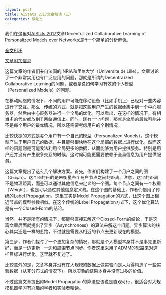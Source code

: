 ```yaml
---
layout: post
title: AIStats 2017文章精读（三）
categories: 读论文
---
```


我们在这里对[AIStats 2017](http://www.aistats.org/)文章Decentralized Collaborative Learning of Personalized Models over Networks进行一个简单的分析解读。

[全文PDF](http://proceedings.mlr.press/v54/vanhaesebrouck17a/vanhaesebrouck17a.pdf)

[文章附加信息](http://proceedings.mlr.press/v54/vanhaesebrouck17a/vanhaesebrouck17a-supp.pdf)

这篇文章的作者们来自法国的INRIA和里尔大学（Universite de Lille）。文章讨论了一个非常实用也有广泛应用的问题，那就是所谓的Decentralized Collaborative Learning的问题，或者是说如何学习有效的个人模型（Personalized Models）的问题。

在移动网络的情况下，不同的用户可能在移动设备（比如手机上）已经对一些内容进行了交互。那么，传统的方式，就是把这些用户产生的数据给集中到一个中心服务器，然后由中心服务器进行一个全局的优化。可以看出，在这样的情况下，有相当多的代价都放到了网络通信上。同时，还有一个问题，那就是全局的最优可能并不是每个用户的最优情况，所以还需要考虑用户的个别情况。

比较快捷的方式是每个用户有一个自己的模型（Personalized Models），这个模型产生于用户自己的数据，并且能够很快地在这个局部的数据上进行优化。然而这样的问题则是可能没法利用全局更多的数据，从而能够为用户提供服务。特别是用户还并没有产生很多交互的时候，这时候可能更需要依赖于全局信息为用户提供服务。

这篇文章提出了这么几个解决方案。首先，作者们构建了一个用户之间的图（Graph）。这个图的目的是来衡量各个用户节点之间的距离。注意，这里的距离不是物理距离，而是可以通过其他信息来定义的一个图。每个节点之间有一个权重（Weight），也是可以通过其他信息定义的。在这个图的基础上，作者们借用了传统的Label Propagation，这里其实是Model Propagation的方式，让这个图上相近节点的模型参数相似。在这个传统的Label Propagation方式下，这个优化算法是有一个Closed-Form的结论。

当然，并不是所有的情况下，都能够直接去解这个Closed-Form的结论，于是这篇文章后面就提出了异步（Asynchronous）的算法来解这个问题。异步算法的核心其实还是一样的思路，不过就是需要从相近的节点去更新现在的模型。

第三步，作者们探讨了一个更加复杂的情况，那就是个人模型本身并不是事先更新好，而是一边更新，一边和周围节点同步。作者这里采用了ADMM的思路来对这样目标进行优化。这里就不复述了。

比较意外的是，文章本身并没有在大规模的数据上做实验而是人为得构造了一些实验数据（从非分布式的情况下）。所以实验的结果本身并没有过多的价值。

不过这篇文章提出的Model Propagation的算法应该说是直观可行，很适合对大规模机器学习有兴趣的学者和实验者精读。

